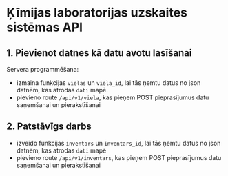 # Ķīmijas laboratorijas uzskaites sistēmas API

## 1. Pievienot datnes kā datu avotu lasīšanai

Servera programmēšana:

- izmaina funkcijas `vielas` un `viela_id`, lai tās ņemtu datus no json datnēm, kas atrodas `dati` mapē.
- pievieno route `/api/v1/viela`, kas pieņem POST pieprasījumus datu saņemšanai un pierakstīšanai

## 2. Patstāvīgs darbs

- izveido funkcijas `inventars` un `inventars_id`, lai tās ņemtu datus no json datnēm, kas atrodas `dati` mapē
- pievieno route `/api/v1/inventars`, kas pieņem POST pieprasījumus datu saņemšanai un pierakstīšanai
